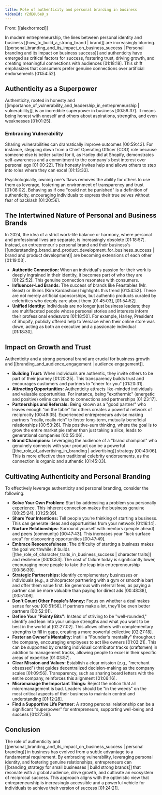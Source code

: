 ```yaml
---
title: Role of authenticity and personal branding in business
videoId: YZdE8U5eD_s
---
```


From: [[alexhormozi]] <br/> 

In modern entrepreneurship, the lines between personal identity and business [[how_to_build_a_strong_brand | brand]] are increasingly blurring. [[personal_branding_and_its_impact_on_business_success | Personal branding and its impact on business success]] and authenticity have emerged as critical factors for success, fostering trust, driving growth, and creating meaningful connections with audiences <a class="yt-timestamp" data-t="01:18:18">[01:18:18]</a>. This shift emphasizes that consumers prefer genuine connections over artificial endorsements <a class="yt-timestamp" data-t="01:54:52">[01:54:52]</a>.

## Authenticity as a Superpower

Authenticity, rooted in honesty and [[importance_of_vulnerability_and_leadership_in_entrepreneurship | vulnerability]], is an incredible superpower in business <a class="yt-timestamp" data-t="00:59:37">[00:59:37]</a>. It means being honest with oneself and others about aspirations, strengths, and even weaknesses <a class="yt-timestamp" data-t="01:01:25">[01:01:25]</a>.

### Embracing Vulnerability
Sharing vulnerabilities can dramatically improve outcomes <a class="yt-timestamp" data-t="00:59:43">[00:59:43]</a>. For instance, stepping down from a Chief Operating Officer (COO) role because someone else is better suited for it, as Harley did at Shopify, demonstrates self-awareness and a commitment to the company's best interest over personal ego <a class="yt-timestamp" data-t="01:00:22">[01:00:22]</a>. This honesty invites help and allows others to step into roles where they can excel <a class="yt-timestamp" data-t="01:13:33">[01:13:33]</a>.

Psychologically, owning one's flaws removes the ability for others to use them as leverage, fostering an environment of transparency and trust <a class="yt-timestamp" data-t="01:08:02">[01:08:02]</a>. Behaving as if one "could not be punished" is a definition of authenticity, encouraging individuals to express their true selves without fear of backlash <a class="yt-timestamp" data-t="01:20:56">[01:20:56]</a>.

## The Intertwined Nature of Personal and Business Brands

In 2024, the idea of a strict work-life balance or harmony, where personal and professional lives are separate, is increasingly obsolete <a class="yt-timestamp" data-t="01:18:57">[01:18:57]</a>. Instead, an entrepreneur's personal brand and their business's [[understanding_brand_and_product_development_for_business_success | brand and product development]] are becoming extensions of each other <a class="yt-timestamp" data-t="01:19:03">[01:19:03]</a>.

*   **Authentic Connection:** When an individual's passion for their work is deeply ingrained in their identity, it becomes part of who they are <a class="yt-timestamp" data-t="01:22:52">[01:22:52]</a>. This genuine connection resonates with consumers.
*   **Influencer-Led Brands:** The success of brands like Feastables (Mr. Beast) or Skims (Kim Kardashian) highlights this trend <a class="yt-timestamp" data-t="01:54:52">[01:54:52]</a>. These are not merely artificial sponsorships, but authentic products curated by celebrities who deeply care about them <a class="yt-timestamp" data-t="01:45:03">[01:45:03]</a>, <a class="yt-timestamp" data-t="01:54:52">[01:54:52]</a>.
*   **Unified Identity:** Individuals are no longer just business leaders; they are multifaceted people whose personal stories and interests inform their professional endeavors <a class="yt-timestamp" data-t="01:18:50">[01:18:50]</a>. For example, Harley, President of Shopify, publicly offered help to Versace when their online store was down, acting as both an executive and a passionate individual <a class="yt-timestamp" data-t="01:18:30">[01:18:30]</a>.

## Impact on Growth and Trust

Authenticity and a strong personal brand are crucial for business growth and [[branding_and_audience_engagement | audience engagement]].

*   **Building Trust:** When individuals are authentic, they invite others to be part of their journey <a class="yt-timestamp" data-t="01:20:25">[01:20:25]</a>. This transparency builds trust and encourages customers and partners to "cheer for you" <a class="yt-timestamp" data-t="01:20:31">[01:20:31]</a>.
*   **Attracting Opportunities:** Authenticity attracts like-minded individuals and valuable opportunities. For instance, being "exothermic" (energetic and positive) online can lead to connections and partnerships <a class="yt-timestamp" data-t="01:23:17">[01:23:17]</a>.
*   **Partnerships and Referrals:** Being known as a "good partner" who leaves enough "on the table" for others creates a powerful network of reciprocity <a class="yt-timestamp" data-t="00:49:35">[00:49:35]</a>. Experienced entrepreneurs advise making partners "really, really rich" to foster long-term, mutually beneficial relationships <a class="yt-timestamp" data-t="00:53:26">[00:53:26]</a>. This positive-sum thinking, where the goal is to grow the entire market pie rather than just taking a slice, leads to generational companies <a class="yt-timestamp" data-t="00:55:06">[00:55:06]</a>.
*   **Brand Champions:** Leveraging the audience of a "brand champion" who genuinely connects with your product can be a powerful [[the_role_of_advertising_in_branding | advertising]] strategy <a class="yt-timestamp" data-t="00:43:06">[00:43:06]</a>. This is more effective than traditional celebrity endorsements, as the connection is organic and authentic <a class="yt-timestamp" data-t="01:45:03">[01:45:03]</a>.

## Cultivating Authenticity and Personal Branding

To effectively leverage authenticity and personal branding, consider the following:

*   **Solve Your Own Problem:** Start by addressing a problem you personally experience. This inherent connection makes the business genuine <a class="yt-timestamp" data-t="00:25:24">[00:25:24]</a>, <a class="yt-timestamp" data-t="01:25:39">[01:25:39]</a>.
*   **Share Your Intentions:** Tell people you're thinking of starting a business. This can generate ideas and opportunities from your network <a class="yt-timestamp" data-t="01:16:14">[01:16:14]</a>.
*   **Nurture Relationships:** Surround yourself with mentors (people ahead) and peers (community) <a class="yt-timestamp" data-t="00:47:43">[00:47:43]</a>. This increases your "luck surface area" for discovering opportunities <a class="yt-timestamp" data-t="00:47:49">[00:47:49]</a>.
*   **Embrace Resourcefulness:** The difficulty of starting a business makes the goal worthwhile; it builds [[the_role_of_character_traits_in_business_success | character traits]] and resilience <a class="yt-timestamp" data-t="00:18:53">[00:18:53]</a>. The cost of failure today is significantly lower, encouraging more people to take the leap into entrepreneurship <a class="yt-timestamp" data-t="00:36:39">[00:36:39]</a>.
*   **Strategic Partnerships:** Identify complementary businesses or individuals (e.g., a chiropractor partnering with a gym or smoothie bar) and offer them value first. Be generous with referral fees, as paying a partner can be more valuable than paying for direct ads <a class="yt-timestamp" data-t="00:48:38">[00:48:38]</a>, <a class="yt-timestamp" data-t="00:51:06">[00:51:06]</a>.
*   **Don't Count Other People's Money:** Focus on whether a deal makes sense for *you* <a class="yt-timestamp" data-t="00:51:56">[00:51:56]</a>. If partners make a lot, they'll be even better partners <a class="yt-timestamp" data-t="00:52:01">[00:52:01]</a>.
*   **Define Your "Pointy Bits":** Instead of striving to be "well-rounded," identify and lean into your unique strengths and what you want to be best in the world at <a class="yt-timestamp" data-t="02:27:02">[02:27:02]</a>. This allows others with complementary strengths to fill in gaps, creating a more powerful collective <a class="yt-timestamp" data-t="02:27:18">[02:27:18]</a>.
*   **Foster an Owner's Mentality:** Instill a "Founder's mentality" throughout the company, encouraging employees to act like owners <a class="yt-timestamp" data-t="01:02:21">[01:02:21]</a>. This can be supported by creating individual contributor tracks (craftsmen) in addition to management tracks, allowing people to excel in their specific areas of expertise <a class="yt-timestamp" data-t="01:03:57">[01:03:57]</a>.
*   **Clear Mission and Values:** Establish a clear mission (e.g., "merchant obsessed") that guides decentralized decision-making as the company scales <a class="yt-timestamp" data-t="01:09:56">[01:09:56]</a>. Transparency, such as sharing board letters with the entire company, reinforces this alignment <a class="yt-timestamp" data-t="01:06:16">[01:06:16]</a>.
*   **Micromanage the Important Things:** Reject the notion that all micromanagement is bad. Leaders should be "in the weeds" on the most critical aspects of their business to maintain control and understanding <a class="yt-timestamp" data-t="01:12:28">[01:12:28]</a>.
*   **Find a Supportive Life Partner:** A strong personal relationship can be a significant "superpower" for entrepreneurs, supporting well-being and success <a class="yt-timestamp" data-t="01:27:39">[01:27:39]</a>.

## Conclusion

The role of authenticity and [[personal_branding_and_its_impact_on_business_success | personal branding]] in business has evolved from a subtle advantage to a fundamental requirement. By embracing vulnerability, leveraging personal identity, and fostering genuine relationships, entrepreneurs can [[branding_strategy for small businesses | build strong brands]] that resonate with a global audience, drive growth, and cultivate an ecosystem of reciprocal success. This approach aligns with the optimistic view that entrepreneurship is increasingly accessible and a powerful vehicle for individuals to achieve their version of success <a class="yt-timestamp" data-t="01:24:21">[01:24:21]</a>.
